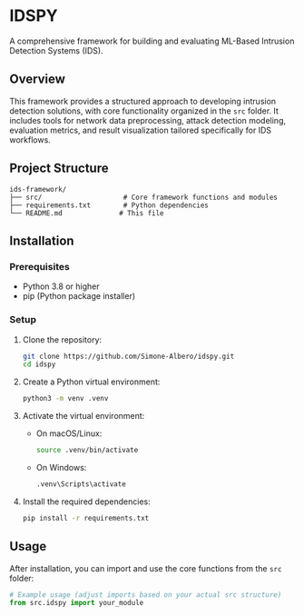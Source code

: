 # IDSPY

A comprehensive framework for building and evaluating ML-Based Intrusion Detection Systems (IDS).

## Overview

This framework provides a structured approach to developing intrusion detection solutions, with core functionality
organized in the `src` folder. It includes tools for network data preprocessing, attack detection modeling, evaluation
metrics, and result visualization tailored specifically for IDS workflows.

## Project Structure

```
ids-framework/
├── src/                    # Core framework functions and modules
├── requirements.txt        # Python dependencies
└── README.md              # This file
```

## Installation

### Prerequisites

- Python 3.8 or higher
- pip (Python package installer)

### Setup

1. Clone the repository:
   ```bash
   git clone https://github.com/Simone-Albero/idspy.git
   cd idspy
   ```

2. Create a Python virtual environment:
   ```bash
   python3 -m venv .venv
   ```

3. Activate the virtual environment:
    - On macOS/Linux:
      ```bash
      source .venv/bin/activate
      ```
    - On Windows:
      ```bash
      .venv\Scripts\activate
      ```

4. Install the required dependencies:
   ```bash
   pip install -r requirements.txt
   ```

## Usage

After installation, you can import and use the core functions from the `src` folder:

```python
# Example usage (adjust imports based on your actual src structure)
from src.idspy import your_module
```